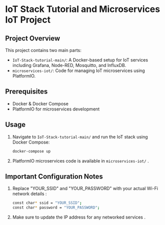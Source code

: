 # IoT Stack Tutorial and Microservices IoT Project

## Project Overview
This project contains two main parts:
- `IoT-Stack-tutorial-main/`: A Docker-based setup for IoT services including Grafana, Node-RED, Mosquitto, and InfluxDB.
- `microservices-iot/`: Code for managing IoT microservices using PlatformIO.

## Prerequisites
- Docker & Docker Compose
- PlatformIO for microservices development

## Usage
1. Navigate to `IoT-Stack-tutorial-main/` and run the IoT stack using Docker Compose:

   ```bash
   docker-compose up
   
2. PlatformIO microservices code is available in `microservices-iot/` .

## Important Configuration Notes
1. Replace "YOUR_SSID" and "YOUR_PASSWORD" with your actual Wi-Fi network details :
   
   ```bash
   const char* ssid = "YOUR_SSID";
   const char* password = "YOUR_PASSWORD";
   
2. Make sure to update the IP address for any networked services .

   
